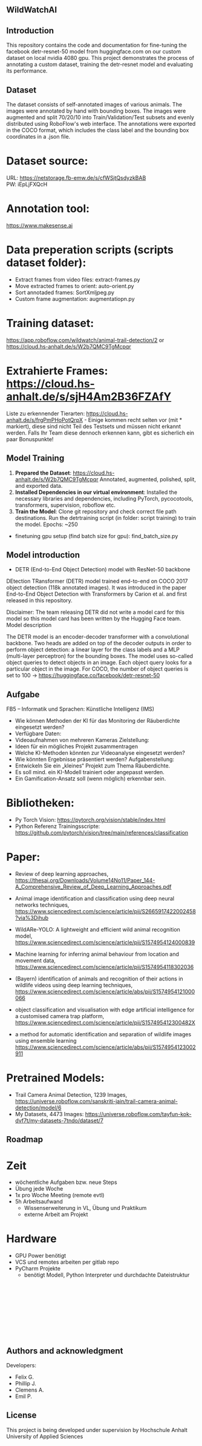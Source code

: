 ## WildWatchAI

## Introduction

This repository contains the code and documentation for fine-tuning the facebook detr-resnet-50 model from huggingface.com on our custom dataset on local nvidia 4080 gpu. This project demonstrates the process of annotating a custom dataset, training the detr-resnet model and evaluating its performance.


## Dataset

The dataset consists of self-annotated images of various animals. The images were annotated by hand with bounding boxes. The images were augmented and split 70/20/10 into Train/Validation/Test subsets and evenly distributed using RoboFlow's web interface. The annotations were exported in the COCO format, which includes the class label and the bounding box coordinates in a .json file.


# Dataset source:
URL: https://netstorage.fb-emw.de/s/cfWSjtQsdyzkBAB <br>
PW: iEpLjFXQcH

# Annotation tool:
https://www.makesense.ai

# Data preperation scripts (scripts dataset folder):
- Extract frames from video files: extract-frames.py
- Move extracted frames to orient: auto-orient.py
- Sort annotaded frames: SortXmljpeg.py
- Custom frame augmentation: augmentatiopn.py

# Training dataset:
https://app.roboflow.com/wildwatch/animal-trail-detection/2
or
https://cloud.hs-anhalt.de/s/W2b7QMC9TgMcpqr

# Extrahierte Frames: https://cloud.hs-anhalt.de/s/sjH4Am2B36FZAfY

Liste zu erkennender Tierarten: https://cloud.hs-anhalt.de/s/frgPmPHoPotQrpX
    - Einige kommen recht selten vor (mit * markiert), diese sind nicht Teil des Testsets und müssen nicht erkannt werden. Falls Ihr Team diese dennoch erkennen kann, gibt es sicherlich ein paar Bonuspunkte!


## Model Training

1. **Prepared the Dataset**: https://cloud.hs-anhalt.de/s/W2b7QMC9TgMcpqr Annotated, augmented, polished, split, and exported data.
2. **Installed Dependencies in our virtual environment**: Installed the necessary libraries and dependencies, including PyTorch, pycocotools, transformers, supervision, roboflow etc.
3. **Train the Model**: Clone git repository and check correct file path destinations. Run the detrtraining script (in folder: script training) to train the model. Epochs: ~250

- finetuning gpu setup (find batch size for gpu): find_batch_size.py 


## Model introduction
- DETR (End-to-End Object Detection) model with ResNet-50 backbone

DEtection TRansformer (DETR) model trained end-to-end on COCO 2017 object detection (118k annotated images). It was introduced in the paper End-to-End Object Detection with Transformers by Carion et al. and first released in this repository.

Disclaimer: The team releasing DETR did not write a model card for this model so this model card has been written by the Hugging Face team.
Model description

The DETR model is an encoder-decoder transformer with a convolutional backbone. Two heads are added on top of the decoder outputs in order to perform object detection: a linear layer for the class labels and a MLP (multi-layer perceptron) for the bounding boxes. The model uses so-called object queries to detect objects in an image. Each object query looks for a particular object in the image. For COCO, the number of object queries is set to 100
    -> https://huggingface.co/facebook/detr-resnet-50


## Aufgabe
 FB5 – Informatik und Sprachen: Künstliche Intelligenz (IMS)
* Wie können Methoden der KI für das Monitoring der Räuberdichte eingesetzt werden?
* Verfügbare Daten:
* Videoaufnahmen von mehreren Kameras
Zielstellung:
* Ideen für ein mögliches Projekt zusammentragen 
* Welche KI-Methoden könnten zur Videoanalyse eingesetzt werden?
* Wie könnten Ergebnisse präsentiert werden?
Aufgabenstellung:
* Entwickeln Sie ein „kleines“ Projekt zum Thema Räuberdichte.
* Es soll mind. ein KI-Modell trainiert oder angepasst werden.
* Ein Gamification-Ansatz soll (wenn möglich) erkennbar sein.

# Bibliotheken:
- Py Torch Vision: https://pytorch.org/vision/stable/index.html
- Python Referenz Trainingsscripte: https://github.com/pytorch/vision/tree/main/references/classification

# Paper:
- Review of deep learning approaches, https://thesai.org/Downloads/Volume14No11/Paper_144-A_Comprehensive_Review_of_Deep_Learning_Approaches.pdf

- Animal image identification and classification using deep neural networks techniques, https://www.sciencedirect.com/science/article/pii/S2665917422002458?via%3Dihub

- WildARe-YOLO: A lightweight and efficient wild animal recognition model, https://www.sciencedirect.com/science/article/pii/S1574954124000839

- Machine learning for inferring animal behaviour from location and movement data, https://www.sciencedirect.com/science/article/pii/S1574954118302036

- (Bayern) identification of animals and recognition of their actions in wildlife videos using deep learning techniques, https://www.sciencedirect.com/science/article/abs/pii/S1574954121000066

- object classification and visualisation with edge artificial intelligence for a customised camera trap platform, https://www.sciencedirect.com/science/article/pii/S157495412300482X

- a method for automatic identification and separation of wildlife images using ensemble learning https://www.sciencedirect.com/science/article/abs/pii/S1574954123002911


# Pretrained Models:
- Trail Camera Animal Detection, 1239 Images, https://universe.roboflow.com/sanskriti-jain/trail-camera-animal-detection/model/6
- My Datasets, 4473 Images: https://universe.roboflow.com/tayfun-kok-dvf7t/my-datasets-7tndo/dataset/7


## Roadmap
# Zeit
- wöchentliche Aufgaben bzw. neue Steps
- Übung jede Woche
- 1x pro Woche Meeting (remote evtl)
- 5h Arbeitsaufwand
    - Wissenserweiterung in VL, Übung und Praktikum
    - externe Arbeit am Projekt


# Hardware
- GPU Power benötigt
- VCS und remotes arbeiten per gitlab repo
- PyCharm Projekte
    - benötigt Modell, Python Interpreter und durchdachte Dateistruktur
    

<br><br><br><br>
<br><br><br><br>


## Authors and acknowledgment
Developers:
- Felix G.
- Phillip J.
- Clemens A.
- Emil P.

## License
This project is being developed under supervision by Hochschule Anhalt University of Applied Sciences
